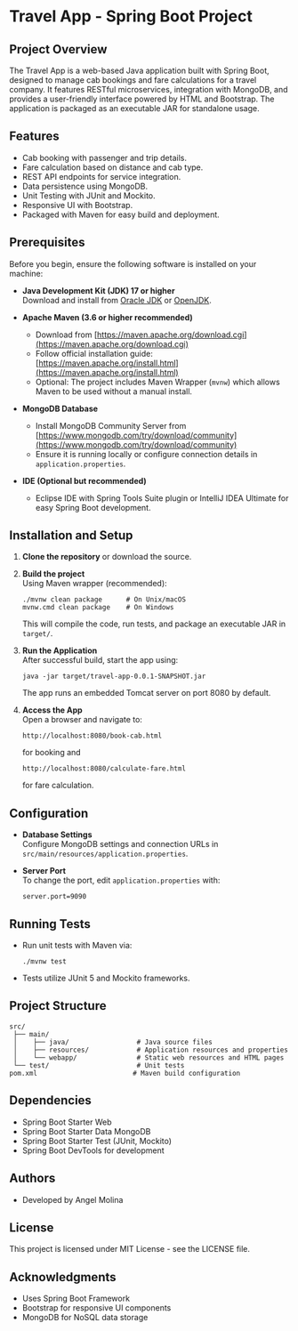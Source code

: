 # Travel App - Spring Boot Project

## Project Overview

The Travel App is a web-based Java application built with Spring Boot, designed to manage cab bookings and fare calculations for a travel company. It features RESTful microservices, integration with MongoDB, and provides a user-friendly interface powered by HTML and Bootstrap. The application is packaged as an executable JAR for standalone usage.

## Features

- Cab booking with passenger and trip details.
- Fare calculation based on distance and cab type.
- REST API endpoints for service integration.
- Data persistence using MongoDB.
- Unit Testing with JUnit and Mockito.
- Responsive UI with Bootstrap.
- Packaged with Maven for easy build and deployment.

## Prerequisites

Before you begin, ensure the following software is installed on your machine:

- **Java Development Kit (JDK) 17 or higher**  
  Download and install from [Oracle JDK](https://www.oracle.com/java/technologies/downloads/) or [OpenJDK](https://openjdk.org/install/).

- **Apache Maven (3.6 or higher recommended)**  
  - Download from [https://maven.apache.org/download.cgi](https://maven.apache.org/download.cgi)  
  - Follow official installation guide: [https://maven.apache.org/install.html](https://maven.apache.org/install.html)  
  - Optional: The project includes Maven Wrapper (`mvnw`) which allows Maven to be used without a manual install.

- **MongoDB Database**  
  - Install MongoDB Community Server from [https://www.mongodb.com/try/download/community](https://www.mongodb.com/try/download/community)  
  - Ensure it is running locally or configure connection details in `application.properties`.

- **IDE (Optional but recommended)**  
  - Eclipse IDE with Spring Tools Suite plugin or IntelliJ IDEA Ultimate for easy Spring Boot development.

## Installation and Setup

1. **Clone the repository** or download the source.

2. **Build the project**  
   Using Maven wrapper (recommended):  
   ```
   ./mvnw clean package      # On Unix/macOS  
   mvnw.cmd clean package    # On Windows  
   ```
   This will compile the code, run tests, and package an executable JAR in `target/`.

3. **Run the Application**  
   After successful build, start the app using:  
   ```
   java -jar target/travel-app-0.0.1-SNAPSHOT.jar
   ```
   The app runs an embedded Tomcat server on port 8080 by default.

4. **Access the App**  
   Open a browser and navigate to:  
   ```
   http://localhost:8080/book-cab.html
   ```  
   for booking and  
   ```
   http://localhost:8080/calculate-fare.html
   ```  
   for fare calculation.

## Configuration

- **Database Settings**  
  Configure MongoDB settings and connection URLs in `src/main/resources/application.properties`.

- **Server Port**  
  To change the port, edit `application.properties` with:  
  ```
  server.port=9090
  ```

## Running Tests

- Run unit tests with Maven via:  
  ```
  ./mvnw test
  ```

- Tests utilize JUnit 5 and Mockito frameworks.

## Project Structure

```
src/
 ├── main/
 │    ├── java/                 # Java source files
 │    ├── resources/            # Application resources and properties
 │    └── webapp/               # Static web resources and HTML pages
 └── test/                      # Unit tests
pom.xml                        # Maven build configuration
```

## Dependencies

- Spring Boot Starter Web
- Spring Boot Starter Data MongoDB
- Spring Boot Starter Test (JUnit, Mockito)
- Spring Boot DevTools for development

## Authors

- Developed by Angel Molina

## License

This project is licensed under MIT License - see the LICENSE file.

## Acknowledgments

- Uses Spring Boot Framework  
- Bootstrap for responsive UI components  
- MongoDB for NoSQL data storage
